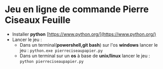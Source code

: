 # Jeu en ligne de commande Pierre Ciseaux Feuille

- Installer **python** [https://www.python.org/](https://www.python.org/)
- Lancer le jeu : 
  - Dans un terminal(**powershell,git bash**) sur l'os **windows** lancer le jeu : `python.exe pierreciseaupapier.py`
  - Dans un terminal sur un **os** à base de **unix/linux** lancer le jeu : `python pierreciseaupapier.py`
